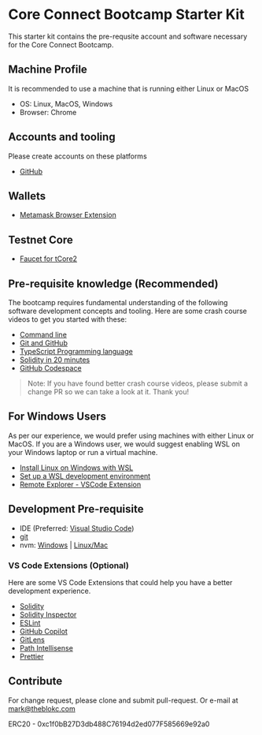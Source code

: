 # Core Connect Bootcamp Starter Kit

This starter kit contains the pre-requsite account and software necessary for the Core Connect Bootcamp.

## Machine Profile

It is recommended to use a machine that is running either Linux or MacOS

- OS: Linux, MacOS, Windows
- Browser: Chrome

## Accounts and tooling

Please create accounts on these platforms

- [GitHub](https://github.com/)

## Wallets

- [Metamask Browser Extension](https://metamask.io/download/)

## Testnet Core

- [Faucet for tCore2](https://scan.test2.btcs.network/faucet)

## Pre-requisite knowledge (Recommended)

The bootcamp requires fundamental understanding of the following software development concepts and tooling.
Here are some crash course videos to get you started with these:

- [Command line](https://www.youtube.com/watch?v=uwAqEzhyjtw)
- [Git and GitHub](https://www.youtube.com/watch?v=mJ-qvsxPHpY)
- [TypeScript Programming language](https://www.youtube.com/watch?v=BCg4U1FzODs)
- [Solidity in 20 minutes](https://youtu.be/RQzuQb0dfBM?si=OcpChLiTfPsOSC3H)
- [GitHub Codespace](https://www.youtube.com/watch?v=D_5T6KMTRb8)

> Note: If you have found better crash course videos, please submit a change PR so we can take a look at it. Thank you!

## For Windows Users

As per our experience, we would prefer using machines with either Linux or MacOS.
If you are a Windows user, we would suggest enabling WSL on your Windows laptop or run a virtual machine.

- [Install Linux on Windows with WSL](https://learn.microsoft.com/en-us/windows/wsl/install)
- [Set up a WSL development environment](https://learn.microsoft.com/en-us/windows/wsl/setup/environment)
- [Remote Explorer - VSCode Extension](https://marketplace.visualstudio.com/items?itemName=ms-vscode.remote-explorer)

## Development Pre-requisite

- IDE (Preferred: [Visual Studio Code](https://code.visualstudio.com/))
- [git](https://git-scm.com/downloads)
- nvm: [Windows](https://github.com/coreybutler/nvm-windows) | [Linux/Mac](https://github.com/nvm-sh/nvm)

### VS Code Extensions (Optional)

Here are some VS Code Extensions that could help you have a better development experience.

- [Solidity](https://marketplace.visualstudio.com/items?itemName=JuanBlanco.solidity)
- [Solidity Inspector](https://marketplace.visualstudio.com/items?itemName=PraneshASP.vscode-solidity-inspector&fbclid=IwAR06u7pxaz64pHVdIi4EJxpurHagspg2sEjHusrTDdlkoYC38iKMiRqhgH0)
- [ESLint](https://marketplace.visualstudio.com/items?itemName=dbaeumer.vscode-eslint)
- [GitHub Copilot](https://marketplace.visualstudio.com/items?itemName=GitHub.copilot)
- [GitLens](https://marketplace.visualstudio.com/items?itemName=eamodio.gitlens)
- [Path Intellisense](https://marketplace.visualstudio.com/items?itemName=christian-kohler.path-intellisense)
- [Prettier](https://marketplace.visualstudio.com/items?itemName=esbenp.prettier-vscode)

## Contribute

For change request, please clone and submit pull-request. Or e-mail at mark@theblokc.com

ERC20 - 0xc1f0bB27D3db488C76194d2ed077F585669e92a0
